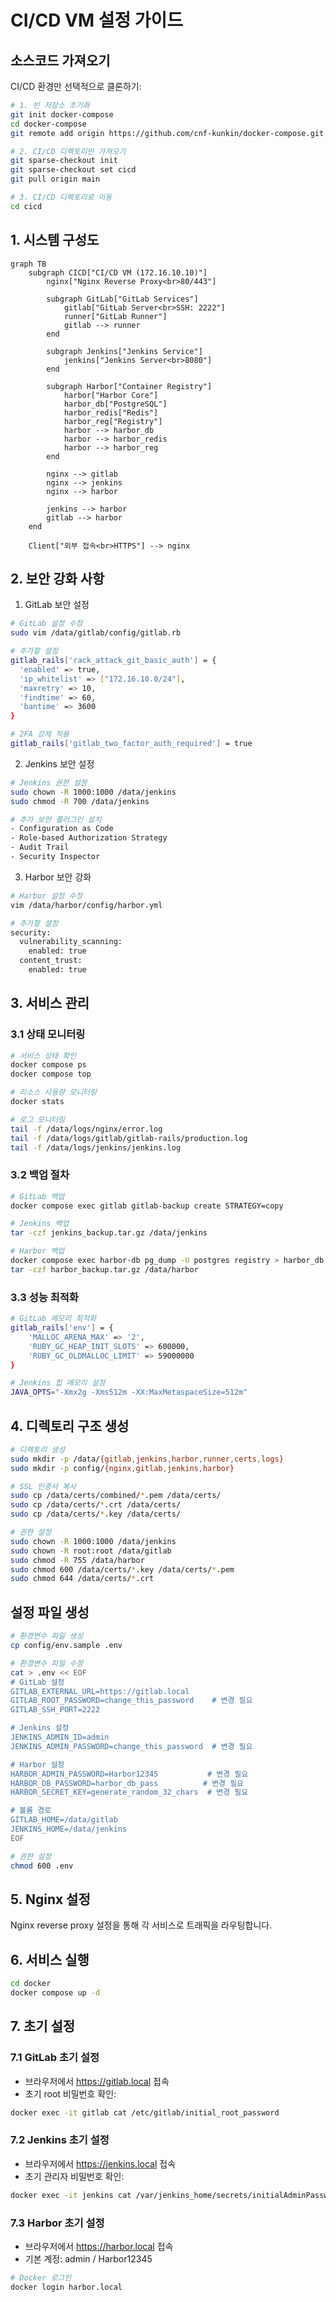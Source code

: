 # CI/CD VM 설정 가이드

## 소스코드 가져오기
CI/CD 환경만 선택적으로 클론하기:
```bash
# 1. 빈 저장소 초기화
git init docker-compose
cd docker-compose
git remote add origin https://github.com/cnf-kunkin/docker-compose.git

# 2. CI/CD 디렉토리만 가져오기
git sparse-checkout init
git sparse-checkout set cicd
git pull origin main

# 3. CI/CD 디렉토리로 이동
cd cicd
```

## 1. 시스템 구성도
```mermaid
graph TB
    subgraph CICD["CI/CD VM (172.16.10.10)"]
        nginx["Nginx Reverse Proxy<br>80/443"]
        
        subgraph GitLab["GitLab Services"]
            gitlab["GitLab Server<br>SSH: 2222"]
            runner["GitLab Runner"]
            gitlab --> runner
        end
        
        subgraph Jenkins["Jenkins Service"]
            jenkins["Jenkins Server<br>8080"]
        end
        
        subgraph Harbor["Container Registry"]
            harbor["Harbor Core"]
            harbor_db["PostgreSQL"]
            harbor_redis["Redis"]
            harbor_reg["Registry"]
            harbor --> harbor_db
            harbor --> harbor_redis
            harbor --> harbor_reg
        end

        nginx --> gitlab
        nginx --> jenkins
        nginx --> harbor
        
        jenkins --> harbor
        gitlab --> harbor
    end

    Client["외부 접속<br>HTTPS"] --> nginx
```

## 2. 보안 강화 사항
1. GitLab 보안 설정
```bash
# GitLab 설정 수정
sudo vim /data/gitlab/config/gitlab.rb

# 추가할 설정
gitlab_rails['rack_attack_git_basic_auth'] = {
  'enabled' => true,
  'ip_whitelist' => ["172.16.10.0/24"],
  'maxretry' => 10,
  'findtime' => 60,
  'bantime' => 3600
}

# 2FA 강제 적용
gitlab_rails['gitlab_two_factor_auth_required'] = true
```

2. Jenkins 보안 설정
```bash
# Jenkins 권한 설정
sudo chown -R 1000:1000 /data/jenkins
sudo chmod -R 700 /data/jenkins

# 추가 보안 플러그인 설치
- Configuration as Code
- Role-based Authorization Strategy
- Audit Trail
- Security Inspector
```

3. Harbor 보안 강화
```bash
# Harbor 설정 수정
vim /data/harbor/config/harbor.yml

# 추가할 설정
security:
  vulnerability_scanning:
    enabled: true
  content_trust:
    enabled: true
```

## 3. 서비스 관리

### 3.1 상태 모니터링
```bash
# 서비스 상태 확인
docker compose ps
docker compose top

# 리소스 사용량 모니터링
docker stats

# 로그 모니터링
tail -f /data/logs/nginx/error.log
tail -f /data/logs/gitlab/gitlab-rails/production.log
tail -f /data/logs/jenkins/jenkins.log
```

### 3.2 백업 절차
```bash
# GitLab 백업
docker compose exec gitlab gitlab-backup create STRATEGY=copy

# Jenkins 백업
tar -czf jenkins_backup.tar.gz /data/jenkins

# Harbor 백업
docker compose exec harbor-db pg_dump -U postgres registry > harbor_db.sql
tar -czf harbor_backup.tar.gz /data/harbor
```

### 3.3 성능 최적화
```bash
# GitLab 메모리 최적화
gitlab_rails['env'] = {
    'MALLOC_ARENA_MAX' => '2',
    'RUBY_GC_HEAP_INIT_SLOTS' => 600000,
    'RUBY_GC_OLDMALLOC_LIMIT' => 59000000
}

# Jenkins 힙 메모리 설정
JAVA_OPTS="-Xmx2g -Xms512m -XX:MaxMetaspaceSize=512m"
```

## 4. 디렉토리 구조 생성
```bash
# 디렉토리 생성
sudo mkdir -p /data/{gitlab,jenkins,harbor,runner,certs,logs}
sudo mkdir -p config/{nginx,gitlab,jenkins,harbor}

# SSL 인증서 복사
sudo cp /data/certs/combined/*.pem /data/certs/
sudo cp /data/certs/*.crt /data/certs/
sudo cp /data/certs/*.key /data/certs/

# 권한 설정
sudo chown -R 1000:1000 /data/jenkins
sudo chown -R root:root /data/gitlab
sudo chmod -R 755 /data/harbor
sudo chmod 600 /data/certs/*.key /data/certs/*.pem
sudo chmod 644 /data/certs/*.crt
```

## 설정 파일 생성
```bash
# 환경변수 파일 생성
cp config/env.sample .env

# 환경변수 파일 수정
cat > .env << EOF
# GitLab 설정
GITLAB_EXTERNAL_URL=https://gitlab.local
GITLAB_ROOT_PASSWORD=change_this_password    # 변경 필요
GITLAB_SSH_PORT=2222

# Jenkins 설정
JENKINS_ADMIN_ID=admin
JENKINS_ADMIN_PASSWORD=change_this_password  # 변경 필요

# Harbor 설정
HARBOR_ADMIN_PASSWORD=Harbor12345           # 변경 필요
HARBOR_DB_PASSWORD=harbor_db_pass          # 변경 필요
HARBOR_SECRET_KEY=generate_random_32_chars  # 변경 필요

# 볼륨 경로
GITLAB_HOME=/data/gitlab
JENKINS_HOME=/data/jenkins
EOF

# 권한 설정
chmod 600 .env
```

## 5. Nginx 설정
Nginx reverse proxy 설정을 통해 각 서비스로 트래픽을 라우팅합니다.

## 6. 서비스 실행
```bash
cd docker
docker compose up -d
```

## 7. 초기 설정
### 7.1 GitLab 초기 설정
- 브라우저에서 https://gitlab.local 접속
- 초기 root 비밀번호 확인:
```bash
docker exec -it gitlab cat /etc/gitlab/initial_root_password
```

### 7.2 Jenkins 초기 설정
- 브라우저에서 https://jenkins.local 접속
- 초기 관리자 비밀번호 확인:
```bash
docker exec -it jenkins cat /var/jenkins_home/secrets/initialAdminPassword
```

### 7.3 Harbor 초기 설정
- 브라우저에서 https://harbor.local 접속
- 기본 계정: admin / Harbor12345
```bash
# Docker 로그인
docker login harbor.local
```
